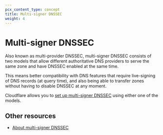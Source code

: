 ```yaml
---
pcx_content_type: concept
title: Multi-signer DNSSEC
weight: 4
---
```


# Multi-signer DNSSEC

Also known as multi-provider DNSSEC, multi-signer DNSSEC consists of two models that allow different authoritative DNS providers to serve the same zone and have DNSSEC enabled at the same time.

This means better compatibility with DNS features that require live-signing of DNS records (at query time), and also being able to transfer zones without having to disable DNSSEC at any moment.

Cloudflare allows you to [set up multi-signer DNSSEC](/dns/additional-options/dnssec/multi-signer-dnssec-setup/) using either one of the models.

## Other resources

* [About multi-signer DNSSEC](/dns/dnssec/multi-signer-dnssec/about/) 